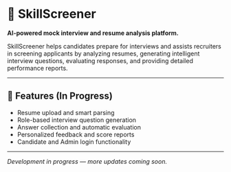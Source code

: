 # 🧠 SkillScreener

**AI-powered mock interview and resume analysis platform.**

SkillScreener helps candidates prepare for interviews and assists recruiters in screening applicants by analyzing resumes, generating intelligent interview questions, evaluating responses, and providing detailed performance reports.

---

## 🚀 Features (In Progress)

- Resume upload and smart parsing
- Role-based interview question generation
- Answer collection and automatic evaluation
- Personalized feedback and score reports
- Candidate and Admin login functionality

---

*Development in progress — more updates coming soon.*

